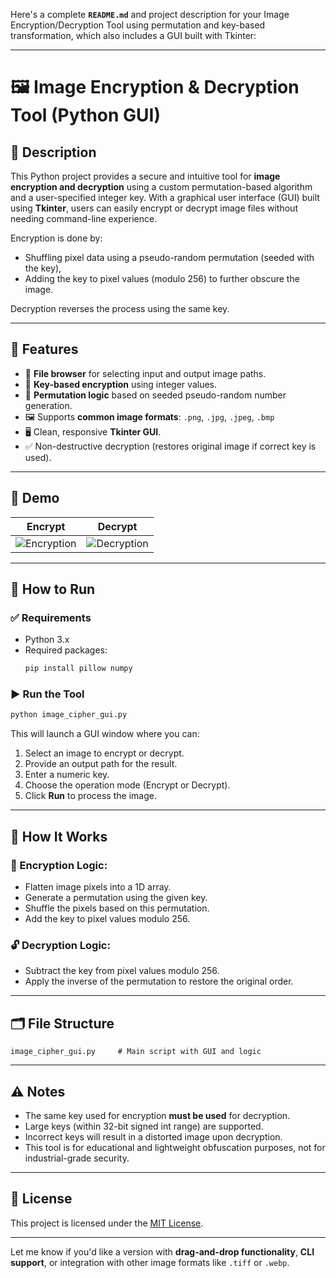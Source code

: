 Here's a complete **`README.md`** and project description for your Image Encryption/Decryption Tool using permutation and key-based transformation, which also includes a GUI built with Tkinter:

---

# 🖼️ Image Encryption & Decryption Tool (Python GUI)

## 🔐 Description

This Python project provides a secure and intuitive tool for **image encryption and decryption** using a custom permutation-based algorithm and a user-specified integer key. With a graphical user interface (GUI) built using **Tkinter**, users can easily encrypt or decrypt image files without needing command-line experience.

Encryption is done by:
- Shuffling pixel data using a pseudo-random permutation (seeded with the key),
- Adding the key to pixel values (modulo 256) to further obscure the image.

Decryption reverses the process using the same key.

---

## 🧰 Features

- 📁 **File browser** for selecting input and output image paths.
- 🔑 **Key-based encryption** using integer values.
- 🔄 **Permutation logic** based on seeded pseudo-random number generation.
- 🖼️ Supports **common image formats**: `.png`, `.jpg`, `.jpeg`, `.bmp`
- 🖥️ Clean, responsive **Tkinter GUI**.
- ✅ Non-destructive decryption (restores original image if correct key is used).

---

## 📸 Demo

| Encrypt | Decrypt |
|--------|---------|
| ![Encryption](https://via.placeholder.com/200x150.png?text=Encrypted) | ![Decryption](https://via.placeholder.com/200x150.png?text=Decrypted) |

---

## 🚀 How to Run

### ✅ Requirements

- Python 3.x
- Required packages:
  ```bash
  pip install pillow numpy
  ```

### ▶️ Run the Tool

```bash
python image_cipher_gui.py
```

This will launch a GUI window where you can:
1. Select an image to encrypt or decrypt.
2. Provide an output path for the result.
3. Enter a numeric key.
4. Choose the operation mode (Encrypt or Decrypt).
5. Click **Run** to process the image.

---

## 🧪 How It Works

### 🔐 Encryption Logic:
- Flatten image pixels into a 1D array.
- Generate a permutation using the given key.
- Shuffle the pixels based on this permutation.
- Add the key to pixel values modulo 256.

### 🔓 Decryption Logic:
- Subtract the key from pixel values modulo 256.
- Apply the inverse of the permutation to restore the original order.

---

## 🗂️ File Structure

```
image_cipher_gui.py     # Main script with GUI and logic
```

---

## ⚠️ Notes

- The same key used for encryption **must be used** for decryption.
- Large keys (within 32-bit signed int range) are supported.
- Incorrect keys will result in a distorted image upon decryption.
- This tool is for educational and lightweight obfuscation purposes, not for industrial-grade security.

---

## 📃 License

This project is licensed under the [MIT License](LICENSE).

---

Let me know if you'd like a version with **drag-and-drop functionality**, **CLI support**, or integration with other image formats like `.tiff` or `.webp`.

